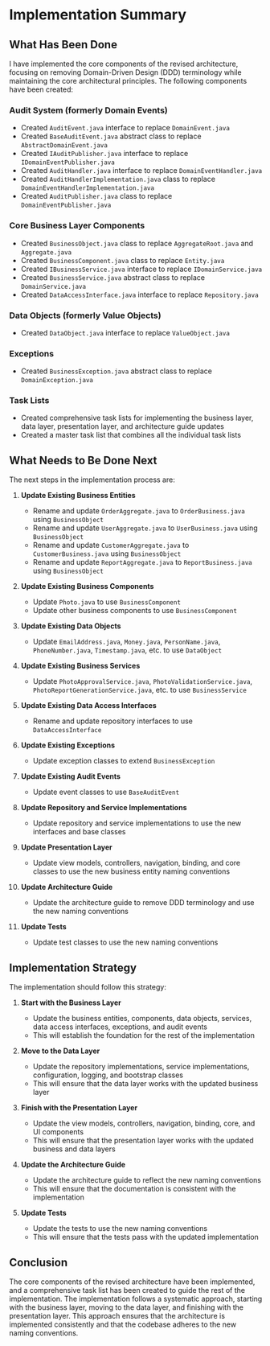 # Implementation Summary

## What Has Been Done

I have implemented the core components of the revised architecture, focusing on removing Domain-Driven Design (DDD) terminology while maintaining the core architectural principles. The following components have been created:

### Audit System (formerly Domain Events)
- Created `AuditEvent.java` interface to replace `DomainEvent.java`
- Created `BaseAuditEvent.java` abstract class to replace `AbstractDomainEvent.java`
- Created `IAuditPublisher.java` interface to replace `IDomainEventPublisher.java`
- Created `AuditHandler.java` interface to replace `DomainEventHandler.java`
- Created `AuditHandlerImplementation.java` class to replace `DomainEventHandlerImplementation.java`
- Created `AuditPublisher.java` class to replace `DomainEventPublisher.java`

### Core Business Layer Components
- Created `BusinessObject.java` class to replace `AggregateRoot.java` and `Aggregate.java`
- Created `BusinessComponent.java` class to replace `Entity.java`
- Created `IBusinessService.java` interface to replace `IDomainService.java`
- Created `BusinessService.java` abstract class to replace `DomainService.java`
- Created `DataAccessInterface.java` interface to replace `Repository.java`

### Data Objects (formerly Value Objects)
- Created `DataObject.java` interface to replace `ValueObject.java`

### Exceptions
- Created `BusinessException.java` abstract class to replace `DomainException.java`

### Task Lists
- Created comprehensive task lists for implementing the business layer, data layer, presentation layer, and architecture guide updates
- Created a master task list that combines all the individual task lists

## What Needs to Be Done Next

The next steps in the implementation process are:

1. **Update Existing Business Entities**
   - Rename and update `OrderAggregate.java` to `OrderBusiness.java` using `BusinessObject`
   - Rename and update `UserAggregate.java` to `UserBusiness.java` using `BusinessObject`
   - Rename and update `CustomerAggregate.java` to `CustomerBusiness.java` using `BusinessObject`
   - Rename and update `ReportAggregate.java` to `ReportBusiness.java` using `BusinessObject`

2. **Update Existing Business Components**
   - Update `Photo.java` to use `BusinessComponent`
   - Update other business components to use `BusinessComponent`

3. **Update Existing Data Objects**
   - Update `EmailAddress.java`, `Money.java`, `PersonName.java`, `PhoneNumber.java`, `Timestamp.java`, etc. to use `DataObject`

4. **Update Existing Business Services**
   - Update `PhotoApprovalService.java`, `PhotoValidationService.java`, `PhotoReportGenerationService.java`, etc. to use `BusinessService`

5. **Update Existing Data Access Interfaces**
   - Rename and update repository interfaces to use `DataAccessInterface`

6. **Update Existing Exceptions**
   - Update exception classes to extend `BusinessException`

7. **Update Existing Audit Events**
   - Update event classes to use `BaseAuditEvent`

8. **Update Repository and Service Implementations**
   - Update repository and service implementations to use the new interfaces and base classes

9. **Update Presentation Layer**
   - Update view models, controllers, navigation, binding, and core classes to use the new business entity naming conventions

10. **Update Architecture Guide**
    - Update the architecture guide to remove DDD terminology and use the new naming conventions

11. **Update Tests**
    - Update test classes to use the new naming conventions

## Implementation Strategy

The implementation should follow this strategy:

1. **Start with the Business Layer**
   - Update the business entities, components, data objects, services, data access interfaces, exceptions, and audit events
   - This will establish the foundation for the rest of the implementation

2. **Move to the Data Layer**
   - Update the repository implementations, service implementations, configuration, logging, and bootstrap classes
   - This will ensure that the data layer works with the updated business layer

3. **Finish with the Presentation Layer**
   - Update the view models, controllers, navigation, binding, core, and UI components
   - This will ensure that the presentation layer works with the updated business and data layers

4. **Update the Architecture Guide**
   - Update the architecture guide to reflect the new naming conventions
   - This will ensure that the documentation is consistent with the implementation

5. **Update Tests**
   - Update the tests to use the new naming conventions
   - This will ensure that the tests pass with the updated implementation

## Conclusion

The core components of the revised architecture have been implemented, and a comprehensive task list has been created to guide the rest of the implementation. The implementation follows a systematic approach, starting with the business layer, moving to the data layer, and finishing with the presentation layer. This approach ensures that the architecture is implemented consistently and that the codebase adheres to the new naming conventions.